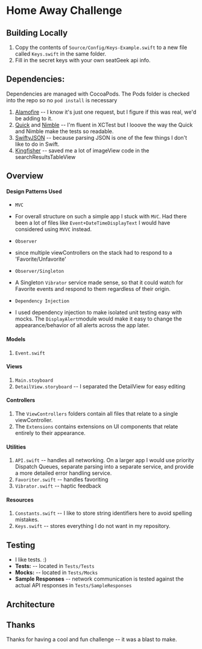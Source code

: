 # Home Away Challenge	


## Building Locally

1. Copy the contents of `Source/Config/Keys-Example.swift` to a new file called `Keys.swift` in the same folder.  
2. Fill in the secret keys with your own seatGeek api info.

## Dependencies:
Dependencies are managed with CocoaPods.  The Pods folder is checked into the repo so no `pod install` is necessary

1. [Alamofire](https://github.com/Alamofire/Alamofire) -- I know it's just one request, but I figure if this was real, we'd be adding to it.
2. [Quick](https://github.com/Quick/Quick) and [Nimble](https://github.com/Quick/Nimble) -- I'm fluent in XCTest but I looove the way the Quick and Nimble make the tests so readable.
3. [SwiftyJSON](https://github.com/SwiftyJSON/SwiftyJSON) -- because parsing JSON is one of the few things I don't like to do in Swift.
4. [Kingfisher](https://github.com/onevcat/Kingfisher) -- saved me a lot of imageView code in the searchResultsTableView

## Overview

#### Design Patterns Used

* `MVC`
* For overall structure on such a simple app I stuck with `MVC`.  Had there been a lot of files like `Event+DateTimeDisplayText` I would have considered using `MVVC` instead.

* `Observer`
* since multiple viewControllers on the stack had to respond to a 'Favorite/Unfavorite'

* `Observer/Singleton`
* A Singleton `Vibrator` service made sense, so that it could watch for Favorite events and respond to them regardless of their origin.

* `Dependency Injection`
* I used dependency injection to make isolated unit testing easy with mocks.  The `DisplayAlert`module would make it easy to change the appearance/behavior of all alerts across the app later.

#### Models
1. `Event.swift`

#### Views
1. `Main.stoyboard`
2. `DetailView.storyboard` -- I separated the DetailView for easy editing

#### Controllers
1. The `ViewControllers` folders contain all files that relate to a single viewController.
2. The `Extensions` contains extensions on UI components that relate entirely to their appearance.

#### Utilities
1. `API.swift` -- handles all networking.  On a larger app I would use priority Dispatch Queues, separate parsing into a separate service, and provide a more detailed error handling service.
2. `Favoriter.swift` -- handles favoriting
3.  `Vibrator.swift` -- haptic feedback
 
#### Resources
1. `Constants.swift` -- I like to store string identifiers here to avoid spelling mistakes.
2. `Keys.swift` -- stores everything I do not want in my repository.



## Testing

* I like tests.  :)
* **Tests:** -- located in `Tests/Tests`
* **Mocks:** -- located in `Tests/Mocks`
* **Sample Responses** -- network communication is tested against the actual API responses in `Tests/SampleResponses`

## Architecture

## Thanks

Thanks for having a cool and fun challenge -- it was a blast to make. 
